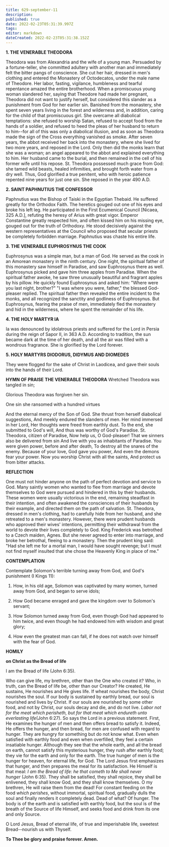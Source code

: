 ```yaml
---
title: 629-september-11
description: 
published: true
date: 2022-02-23T05:31:39.997Z
tags: 
editor: markdown
dateCreated: 2022-02-23T05:31:38.152Z
---
```



**1. THE VENERABLE THEODORA**

Theodora was from Alexandria and the wife of a young man. Persuaded by a fortune-teller, she committed adultery with another man and immediately felt the bitter pangs of conscience. She cut her hair, dressed in men's clothing and entered the Monastery of Octodecatos, under the male name of Theodore. Her labor, fasting, vigilance, humbleness and tearful repentance amazed the entire brotherhood. When a promiscuous young woman slandered her, saying that Theodore had made her pregnant, Theodora did not want to justify herself, but considered this slander as a punishment from God for her earlier sin. Banished from the monastery, she spent seven years living in the forest and wilderness and, in addition, caring for the child of that promiscuous girl. She overcame all diabolical temptations: she refused to worship Satan, refused to accept food from the hands of a soldier, and refused to heed the pleas of her husband to return to him--for all of this was only a diabolical illusion, and as soon as Theodora made the sign of the Cross everything vanished as smoke. After seven years, the abbot received her back into the monastery, where she lived for two more years, and reposed in the Lord. Only then did the monks learn that she was a woman; an angel appeared to the abbot and explained everything to him. Her husband came to the burial, and then remained in the cell of his former wife until his repose. St. Theodora possessed much grace from God: she tamed wild beasts, healed infirmities, and brought forth water from a dry well. Thus, God glorified a true penitent, who with heroic patience repented nine years for just one sin. She reposed in the year 490 A.D.

**2. SAINT PAPHNUTIUS THE CONFESSOR**

Paphnutius was the Bishop of Taiski in the Egyptian Thebaid. He suffered greatly for the Orthodox Faith. The heretics gouged out one of his eyes and broke his left leg. He participated in the First Ecumenical Council [Nicaea, 325 A.D.], refuting the heresy of Arius with great vigor. Emperor Constantine greatly respected him, and often kissed him on his missing eye, gouged out for the truth of Orthodoxy. He stood decisively against the western representatives at the Council who proposed that secular priests be completely forbidden marriage. Paphnutius was chaste his entire life.

**3. THE VENERABLE EUPHROSYNUS THE COOK**

Euphrosynus was a simple man, but a man of God. He served as the cook in an Amorean monastery in the ninth century. One night, the spiritual father of this monastery saw himself in Paradise, and saw Euphrosynus there as well. Euphrosynus picked and gave him three apples from Paradise. When the spiritual father awoke, he saw three unusually beautiful and fragrant apples by his pillow. He quickly found Euphrosynus and asked him: "Where were you last night, brother?" "I was where you were, father," the blessed God-pleaser replied. The spiritual father then revealed the entire incident to the monks, and all recognized the sanctity and godliness of Euphrosynus. But Euphrosynus, fearing the praise of men, immediately fled the monastery and hid in the wilderness, where he spent the remainder of his life.

**4. THE HOLY MARTYR IA**

Ia was denounced by idolatrous priests and suffered for the Lord in Persia during the reign of Sapor II, in 363 A.D. According to tradition, the sun became dark at the time of her death, and all the air was filled with a wondrous fragrance. She is glorified by the Lord forever.

**5. HOLY MARTYRS DIODORUS, DIDYMUS AND DIOMEDES**

They were flogged for the sake of Christ in Laodicea, and gave their souls into the hands of their Lord.


**HYMN OF PRAISE**
**THE VENERABLE THEODORA**
Wretched Theodora was tangled in sin;

Glorious Theodora was forgiven her sin.

One sin she ransomed with a hundred virtues

And the eternal mercy of the Son of God.
She thrust from herself diabolical suggestions,
And meekly endured the slanders of men.
Her mind immersed in her Lord,
Her thoughts were freed from earthly dust.
To the end, she submitted to God's will,
And thus was worthy of God's Paradise.
St. Theodora, citizen of Paradise,
Now help us, O God-pleaser!
That we sinners also be delivered from sin
And live with you as inhabitants of Paradise.
You were given power, before and after death,
To destroy all the snares of the enemy.
Because of your love, God gave you power,
And even the demons fear your power.
Now you worship Christ with all the saints,
And protect us from bitter attacks.


**REFLECTION**

One must not hinder anyone on the path of perfect devotion and service to God. Many saintly women who wanted to flee from marriage and devote themselves to God were pursued and hindered in this by their husbands. These women were usually victorious in the end, remaining steadfast in their intention, and often awakened the consciences of their husbands by their example, and directed them on the path of salvation. St. Theodora, dressed in men's clothing, had to carefully hide from her husband, and she retreated to a men's monastery. However, there were prudent husbands who approved their wives' intentions, permitting their withdrawal from the world to devote their lives completely to God. King Frederick was betrothed to a Czech maiden, Agnes. But she never agreed to enter into marriage, and broke her betrothal, fleeing to a monastery. Then the prudent king said: "Had she left me for a mortal man, I would have sought revenge; but I must not find myself insulted that she chose the Heavenly King in place of me."

**CONTEMPLATION**

Contemplate Solomon's terrible turning away from God, and God's punishment (I Kings 11):

1.  How, in his old age, Solomon was captivated by many women, turned away from God, and began to serve idols;

1.  How God became enraged and gave the kingdom over to Solomon's servant;

1.  How Solomon turned away from God, even though God had appeared to him twice, and even though he had endowed him with wisdom and great glory;


1.  How even the greatest man can fall, if he does not watch over himself with the fear of God.


**HOMILY**

**on Christ as the Bread of life**

I am the Bread of life (John 6:35).

Who can give life, my brethren, other than the One who created it? Who, in truth, can the Bread of life be, other than our Creator? He created, He sustains, He nourishes and He gives life. If wheat nourishes the body, Christ nourishes the soul. If our body is sustained by earthly bread, our soul is nourished and lives by Christ. If our souls are nourished by some other food, and not by Christ, our souls decay and die, and do not live. *Labor not for the meat which perisheth, but for that meat which endureth unto everlasting life*(John 6:27). So says the Lord in a previous statement. First, He examines the hunger of men and then offers bread to satisfy it. Indeed, He offers the hunger, and then bread, for men are confused with regard to hunger. They are hungry for something but do not know what. Even when satisfied with earthly food and even when overfilled, they feel a certain insatiable hunger. Although they see that the whole earth, and all the bread on earth, cannot satisfy this mysterious hunger, they rush after earthly food; they vie for the earth and only for the earth. The true hunger of men is the hunger for heaven, for eternal life, for God. The Lord Jesus first emphasizes that hunger, and then prepares the meal for its satisfaction. He Himself is that meal: *I am the Bread of life: he that cometh to Me shall never hunger* (John 6:35). They shall be satisfied, they shall rejoice, they shall be enlivened, they shall know God, and they shall know themselves. O my brethren, He will raise them from the dead! For constant feeding on the food *which perishes*, without immortal, spiritual food, gradually dulls the soul and finally renders it completely dead. Dead of what? Of hunger. The body is of the earth and is satisfied with earthly food, but the soul is of the breath of the Source of life Himself, and seeks food and drink from its one and only Source.

O Lord Jesus, Bread of eternal life, of true and imperishable life, sweetest Bread--nourish us with Thyself.

**To Thee be glory and praise forever. Amen.**
